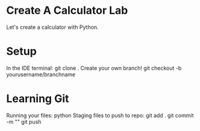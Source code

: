 # Create A Calculator Lab 
Let's create a calculator with Python. 

# Setup
In the IDE terminal: git clone <url>. 
Create your own branch! git checkout -b yourusername/branchname 

# Learning Git 
Running your files: python <filename>
Staging files to push to repo:
  git add . 
  git commit -m ""
  git push 
      
